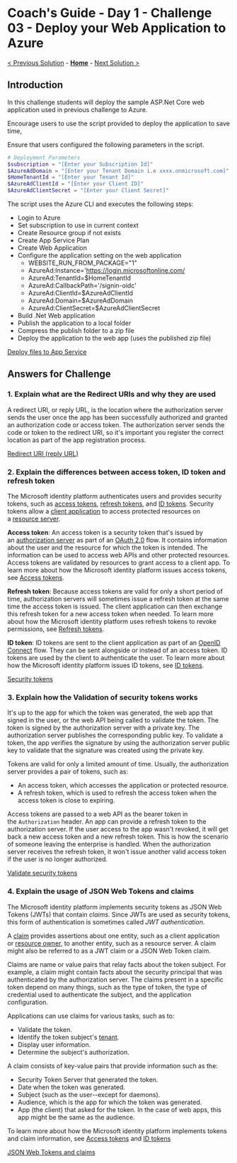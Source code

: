 # Coach's Guide - Day 1 - Challenge 03 - Deploy your Web Application to Azure

 [< Previous Solution](./Solution_D1_02.md) - **[Home](./README.md)** - [Next Solution >](./Solution_D1_04.md)

## Introduction

In this challenge students will deploy the sample ASP.Net Core web application used in previous challenge to Azure.

Encourage users to use the script provided to deploy the application to save time,

Ensure that users configured the following parameters in the script.

```powershell
# Deployment Parameters
$subscription = "[Enter your Subscription Id]"
$AzureAdDomain = "[Enter your Tenant Domain i.e xxxx.onmicrosoft.com]"
$HomeTenantId = "[Enter your Tenant Id]"
$AzureAdClientId = "[Enter your Client ID]"
$AzureAdClientSecret = "[Enter your Client Secret]"
```

The script uses the Azure CLI and executes the following steps:

- Login to Azure
- Set subscription to use in current context
- Create Resource group if not exists
- Create App Service Plan
- Create Web Application
- Configure the application setting on the web application
  - WEBSITE_RUN_FROM_PACKAGE="1"
  - AzureAd:Instance='https://login.microsoftonline.com/
  - AzureAd:TenantId=$HomeTenantId
  - AzureAd:CallbackPath='/signin-oidc'
  - AzureAd:ClientId=$AzureAdClientId
  - AzureAd:Domain=$AzureAdDomain
  - AzureAd:ClientSecret=$AzureAdClientSecret  
- Build .Net Web application
- Publish the application to a local folder
- Compress the publish folder to a zip file
- Deploy the application to the web app (uses the published zip file)

[Deploy files to App Service](https://learn.microsoft.com/en-us/azure/app-service/deploy-zip?tabs=cli#deploy-a-zip-package)

## Answers for Challenge

### 1. Explain what are the Redirect URIs and why they are used

A redirect URI, or reply URL, is the location where the authorization server sends the user once the app has been successfully authorized and granted an authorization code or access token. The authorization server sends the code or token to the redirect URI, so it's important you register the correct location as part of the app registration process.

[Redirect URI (reply URL)](https://learn.microsoft.com/en-us/azure/active-directory/develop/reply-url)

### 2. Explain the differences between access token, ID token and refresh token

The Microsoft identity platform authenticates users and provides security tokens, such as [access tokens](https://learn.microsoft.com/en-us/azure/active-directory/develop/developer-glossary#access-token), [refresh tokens](https://learn.microsoft.com/en-us/azure/active-directory/develop/developer-glossary#refresh-token), and [ID tokens](https://learn.microsoft.com/en-us/azure/active-directory/develop/developer-glossary#id-token). Security tokens allow a [client application](https://learn.microsoft.com/en-us/azure/active-directory/develop/developer-glossary#client-application) to access protected resources on a [resource server](https://learn.microsoft.com/en-us/azure/active-directory/develop/developer-glossary#resource-server).

**Access token**: An access token is a security token that's issued by an [authorization server](https://learn.microsoft.com/en-us/azure/active-directory/develop/developer-glossary#authorization-server) as part of an [OAuth 2.0](https://learn.microsoft.com/en-us/azure/active-directory/develop/active-directory-v2-protocols) flow. It contains information about the user and the resource for which the token is intended. The information can be used to access web APIs and other protected resources. Access tokens are validated by resources to grant access to a client app. To learn more about how the Microsoft identity platform issues access tokens, see [Access tokens](https://learn.microsoft.com/en-us/azure/active-directory/develop/access-tokens).

**Refresh token**: Because access tokens are valid for only a short period of time, authorization servers will sometimes issue a refresh token at the same time the access token is issued. The client application can then exchange this refresh token for a new access token when needed. To learn more about how the Microsoft identity platform uses refresh tokens to revoke permissions, see [Refresh tokens](https://learn.microsoft.com/en-us/azure/active-directory/develop/refresh-tokens).

**ID token**: ID tokens are sent to the client application as part of an [OpenID Connect](https://learn.microsoft.com/en-us/azure/active-directory/develop/v2-protocols-oidc) flow. They can be sent alongside or instead of an access token. ID tokens are used by the client to authenticate the user. To learn more about how the Microsoft identity platform issues ID tokens, see [ID tokens](https://learn.microsoft.com/en-us/azure/active-directory/develop/id-tokens).

[Security tokens](https://learn.microsoft.com/en-us/azure/active-directory/develop/security-tokens)

### 3. Explain how the Validation of security tokens works

It's up to the app for which the token was generated, the web app that signed in the user, or the web API being called to validate the token. The token is signed by the authorization server with a private key. The authorization server publishes the corresponding public key. To validate a token, the app verifies the signature by using the authorization server public key to validate that the signature was created using the private key.

Tokens are valid for only a limited amount of time. Usually, the authorization server provides a pair of tokens, such as:

- An access token, which accesses the application or protected resource.
- A refresh token, which is used to refresh the access token when the access token is close to expiring.

Access tokens are passed to a web API as the bearer token in the `Authorization` header. An app can provide a refresh token to the authorization server. If the user access to the app wasn't revoked, it will get back a new access token and a new refresh token. This is how the scenario of someone leaving the enterprise is handled. When the authorization server receives the refresh token, it won't issue another valid access token if the user is no longer authorized.

[Validate security tokens](https://learn.microsoft.com/en-us/azure/active-directory/develop/security-tokens#validate-security-tokens)

### 4. Explain the usage of JSON Web Tokens and claims

The Microsoft identity platform implements security tokens as JSON Web Tokens (JWTs) that contain *claims*. Since JWTs are used as security tokens, this form of authentication is sometimes called *JWT authentication*.

A [claim](https://learn.microsoft.com/en-us/azure/active-directory/develop/developer-glossary#claim) provides assertions about one entity, such as a client application or [resource owner](https://learn.microsoft.com/en-us/azure/active-directory/develop/developer-glossary#resource-owner), to another entity, such as a resource server. A claim might also be referred to as a JWT claim or a JSON Web Token claim.

Claims are name or value pairs that relay facts about the token subject. For example, a claim might contain facts about the security principal that was authenticated by the authorization server. The claims present in a specific token depend on many things, such as the type of token, the type of credential used to authenticate the subject, and the application configuration.

Applications can use claims for various tasks, such as to:

- Validate the token.
- Identify the token subject's [tenant](https://learn.microsoft.com/en-us/azure/active-directory/develop/developer-glossary#tenant).
- Display user information.
- Determine the subject's authorization.

A claim consists of key-value pairs that provide information such as the:

- Security Token Server that generated the token.
- Date when the token was generated.
- Subject (such as the user--except for daemons).
- Audience, which is the app for which the token was generated.
- App (the client) that asked for the token. In the case of web apps, this app might be the same as the audience.

To learn more about how the Microsoft identity platform implements tokens and claim information, see [Access tokens](https://learn.microsoft.com/en-us/azure/active-directory/develop/access-tokens) and [ID tokens](https://learn.microsoft.com/en-us/azure/active-directory/develop/id-tokens)

[JSON Web Tokens and claims](https://learn.microsoft.com/en-us/azure/active-directory/develop/security-tokens#json-web-tokens-and-claims)